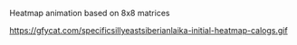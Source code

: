 Heatmap animation based on 8x8 matrices

https://gfycat.com/specificsillyeastsiberianlaika-initial-heatmap-calogs.gif
